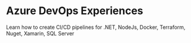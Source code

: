 # Azure DevOps Experiences
Learn how to create CI/CD pipelines for .NET, NodeJs, Docker, Terraform, Nuget, Xamarin, SQL Server
